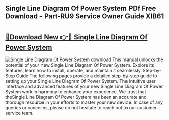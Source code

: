 ## Single Line Diagram Of Power System PDf Free Download - Part-RU9 Service Owner Guide XIB61

# <h2><a href="http://dfpq6e1.blite.top/?on=Single+Line+Diagram+Of+Power+System">🔗Download New 👉🔴 Single Line Diagram Of Power System</a></h2>

[![Single Line Diagram Of Power System download](https://i.imgur.com/lujVjoI.png)](http://dfpq6e1.blite.top/?on=Single+Line+Diagram+Of+Power+System)
This manual unlocks the potential of your new Single Line Diagram Of Power System. Explore its features, learn how to install, operate, and maintain it seamlessly. Step-by-Step Guide The following pages provide a detailed step-by-step guide to setting up your Single Line Diagram Of Power System. The intuitive user interface and advanced features of your new Single Line Diagram Of Power System work in harmony to enhance your experience. We trust that theSingle Line Diagram Of Power System has been an accurate and thorough resource in your efforts to master your new device. In case of any queries or concerns, please do not hesitate to reach out to our customer service team.
